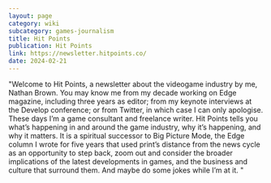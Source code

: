 ```yaml
---
layout: page
category: wiki
subcategory: games-journalism
title: Hit Points
publication: Hit Points
link: https://newsletter.hitpoints.co/
date: 2024-02-21
---
```


"Welcome to Hit Points, a newsletter about the videogame industry by me, Nathan Brown. You may know me from my decade working on Edge magazine, including three years as editor; from my keynote interviews at the Develop conference; or from Twitter, in which case I can only apologise. These days I’m a game consultant and freelance writer. Hit Points tells you what’s happening in and around the game industry, why it’s happening, and why it matters. It is a spiritual successor to Big Picture Mode, the Edge column I wrote for five years that used print’s distance from the news cycle as an opportunity to step back, zoom out and consider the broader implications of the latest developments in games, and the business and culture that surround them. And maybe do some jokes while I’m at it. "
